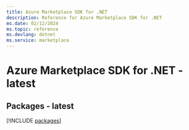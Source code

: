 ```yaml
---
title: Azure Marketplace SDK for .NET
description: Reference for Azure Marketplace SDK for .NET
ms.date: 02/12/2024
ms.topic: reference
ms.devlang: dotnet
ms.service: marketplace
---
```

# Azure Marketplace SDK for .NET - latest
## Packages - latest
[!INCLUDE [packages](marketplace-index.md)]